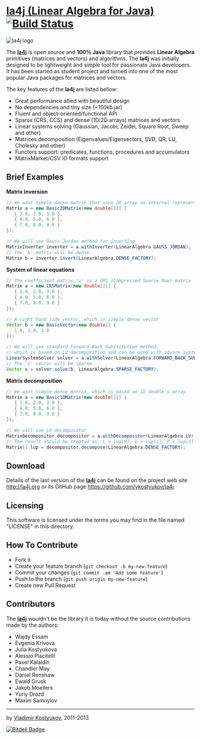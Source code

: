 [la4j (Linear Algebra for Java)](http://la4j.org)  [![Build Status](https://travis-ci.org/vkostyukov/la4j.png?branch=master)](https://travis-ci.org/vkostyukov/la4j)
=============================
![la4j logo](https://raw.github.com/vkostyukov/la4j/master/la4j-logo.png) 

The [**la4j**](http://la4j.org) is open source and **100% Java** library 
that provides **Linear Algebra** primitives (matrices and vectors) and algorithms. The **la4j** was initially designed 
to be lightweight and simple tool for passionate Java developers. It has been started as student project and turned into
one of the most popular Java packages for matrices and vectors.

The key features of the **la4j** are listed bellow:

* Great performance allied with beautiful design
* No dependencies and tiny size (~150kb jar)
* Fluent and object-oriented/functional API
* Sparse (CRS, CCS) and dense (1D/2D arrays) matrices and vectors
* Linear systems solving (Gaussian, Jacobi, Zeidel, Square Root, Sweep and other)
* Matrices decomposition (Eigenvalues/Eigenvectors, SVD, QR, LU, Cholesky and other)
* Functors support: predicates, functions, procedures and accumulators
* MatrixMarket/CSV IO formats support


Brief Examples
--------------
**Matrix inversion**
```java
// We want simple dense matrix that uses 2D array as internal representation
Matrix a = new Basic2DMatrix(new double[][] {
   { 1.0, 2.0, 3.0 },
   { 4.0, 5.0, 6.0 },
   { 7.0, 8.0. 9.0 }
});

// We will use Gauss-Jordan method for inverting
MatrixInverter inverter = a.withInverter(LinearAlgebra.GAUSS_JORDAN);
// The 'b' matrix will be dense
Matrix b = inverter.invert(LinearAlgebra.DENSE_FACTORY);
```
**System of linear equations**
```java
// The coefficient matrix 'a' is a CRS (Compressed Sparse Row) matrix 
Matrix a = new CRSMatrix(new double[][] {
   { 1.0, 2.0, 3.0 },
   { 4.0, 5.0, 6.0 },
   { 7.0, 8.0. 9.0 }
});

// A right hand side vector, which is simple dense vector
Vector b = new BasicVector(new double[] {
   1.0, 2.0, 3.0
});

// We will use standard Forward-Back Substitution method,
// which is based on LU decomposition and can be used with square systems
LinearSystemSolver solver = a.withSolver(LinearAlgebra.FORWARD_BACK_SUBSTITUTION);
// The 'x' vector will be sparse
Vector x = solver.solve(b, LinearAlgebra.SPARSE_FACTORY);
```
**Matrix decomposition**
```java
// We want simple dense matrix, which is based on 1D double's array 
Matrix a = new Basic1DMatrix(new double[][] {
   { 1.0, 2.0, 3.0 },
   { 4.0, 5.0, 6.0 },
   { 7.0, 8.0. 9.0 }
});

// We will use LU decompositor
MatrixDecompositor decompositor = a.withDecompositor(LinearAlgebra.LU);
// The result should be treated as: L = lup[0], U = lup[1], P = lup[2]
Matrix[] lup = decompositor.decompose(LinearAlgebra.DENSE_FACTORY);
```

Download
--------
 
Details of the last version of the [**la4j**](http://la4j.org) can be found on the
project web site <http://la4j.org> or its GitHub page <https://github.com/vkostyukov/la4j>.


Licensing
---------
 
This software is licensed under the terms you may find in the file 
named "LICENSE" in this directory.

How To Contribute
-----------------

- Fork it
- Create your feature branch (`git checkout -b my-new-feature`)
- Commit your changes (`git commit -am 'Add some feature'`)
- Push to the branch (`git push origin my-new-feature`)
- Create new Pull Request
 
 
Contributors
------------

The [**la4j**](http://la4j.org) wouldn't be the library it is today without the source contributions 
made by the authors:
- Wajdy Essam
- Evgenia Krivova
- Julia Kostyukova
- Alessio Placitelli
- Pavel Kalaidin
- Chandler May
- Daniel Renshaw
- Ewald Grusk
- Jakob Moellers
- Yuriy Drozd
- Maxim Samoylov

----
by [Vladimir Kostyukov](http://vkostyukov.ru), 2011-2013


[![Bitdeli Badge](https://d2weczhvl823v0.cloudfront.net/vkostyukov/la4j/trend.png)](https://bitdeli.com/free "Bitdeli Badge")

